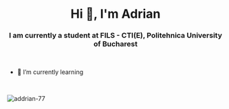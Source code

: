 <h1 align="center">Hi 👋, I'm Adrian</h1>
<h3 align="center">I am currently a student at FILS - CTI(E), Politehnica University of Bucharest</h3>

<br>


- 🌱 I’m currently learning

<br>

<p align="left"> <img src="https://komarev.com/ghpvc/?username=addrian-77&label=Profile%20views&color=0e75b6&style=flat" alt="addrian-77" /> </p>
